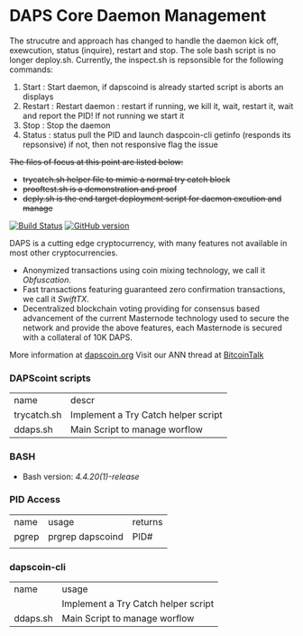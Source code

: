 DAPS Core Daemon Management
=====================================

The strucutre and approach has changed to handle the daemon kick off, exewcution, status (inquire), restart and stop.  The sole bash script is no longer deploy.sh.  Currently, the inspect.sh is repsonsible for the following commands:

   1. Start : Start daemon, if dapscoind is already started script is aborts an displays 
   2. Restart : Restart daemon : restart if running, we kill it, wait, restart it, wait and report the PID! If not running we start it
   3. Stop : Stop the daemon
   4. Status : status pull the PID and launch daspcoin-cli getinfo (responds its repsonsive) if not, then not responsive flag the issue
   
   
~~The files of focus at this point are listed below:~~
 
   * ~~trycatch.sh helper file to mimic a normal try catch block~~ 
   * ~~prooftest.sh is a demonstration and proof~~ 
   * ~~deply.sh is the end target deployment script for daemon excution and manage~~ 


[![Build Status](https://travis-ci.org/DAPScoin-Project/DAPScoin.svg?branch=master)](https://travis-ci.org/DAPScoin-Project/DAPScoin) [![GitHub version](https://badge.fury.io/gh/DAPScoin-Project%2FDAPScoin.svg)](https://badge.fury.io/gh/DAPScoin-Project%2FDAPScoin)

DAPS is a cutting edge cryptocurrency, with many features not available in most other cryptocurrencies.
- Anonymized transactions using coin mixing technology, we call it _Obfuscation_.
- Fast transactions featuring guaranteed zero confirmation transactions, we call it _SwiftTX_.
- Decentralized blockchain voting providing for consensus based advancement of the current Masternode
  technology used to secure the network and provide the above features, each Masternode is secured
  with a collateral of 10K DAPS.

More information at [dapscoin.org](http://www.dapscoin.org) Visit our ANN thread at [BitcoinTalk](http://www.bitcointalk.org/index.php?topic=1262920)

### DAPScoint scripts
<table>
<tr><td>name</td><td>descr</td></tr>
<tr><td>trycatch.sh</td><td>Implement a Try Catch helper script</td></tr>
 <tr><td>ddaps.sh</td><td>Main Script to manage worflow</td></tr> 
</table>

### BASH 
   * Bash version: *4.4.20(1)-release*
   
### PID Access
<table>
<tr><td>name</td><td>usage</td><td>returns</td></tr>
 <tr><td>pgrep</td><td>prgrep dapscoind</td><td>PID#</td></tr>
 <tr><td> </td><td> </td><td> </td></tr>
</table>

   
### dapscoin-cli
<table>
<tr><td>name</td><td>usage</td></tr>
<tr><td></td><td>Implement a Try Catch helper script</td></tr>
 <tr><td>ddaps.sh</td><td>Main Script to manage worflow</td></tr> 
</table>
